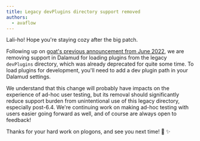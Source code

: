 ```yaml
---
title: Legacy devPlugins directory support removed
authors:
  - avaflow
---
```


Lali-ho! Hope you're staying cozy after the big patch.

Following up on
[goat's previous announcement from June 2022](https://github.com/goatcorp/Dalamud/discussions/892),
we are removing support in Dalamud for loading plugins from the legacy
`devPlugins` directory, which was already deprecated for quite some time. To
load plugins for development, you'll need to add a dev plugin path in your
Dalamud settings.

We understand that this change will probably have impacts on the experience of
ad-hoc user testing, but its removal should significantly reduce support burden
from unintentional use of this legacy directory, especially post-6.4. We're
continuing work on making ad-hoc testing with users easier going forward as
well, and of course are always open to feedback!

Thanks for your hard work on plogons, and see you next time! :horse: :sparkles:
